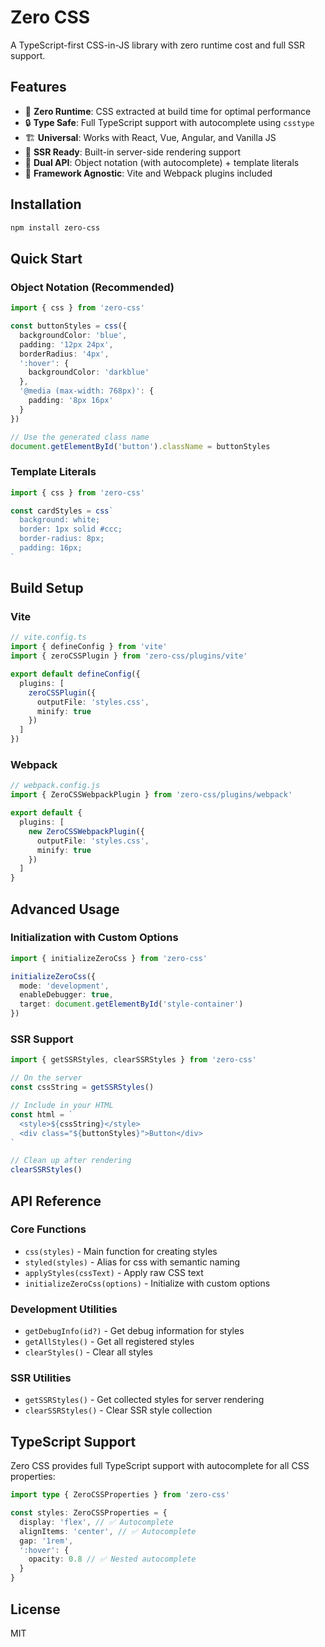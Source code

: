 # Zero CSS

A TypeScript-first CSS-in-JS library with zero runtime cost and full SSR support.

## Features

- 🎯 **Zero Runtime**: CSS extracted at build time for optimal performance
- 🔒 **Type Safe**: Full TypeScript support with autocomplete using `csstype`
- 🏗️ **Universal**: Works with React, Vue, Angular, and Vanilla JS
- 🚀 **SSR Ready**: Built-in server-side rendering support
- 🎨 **Dual API**: Object notation (with autocomplete) + template literals
- 🔧 **Framework Agnostic**: Vite and Webpack plugins included

## Installation

```bash
npm install zero-css
```

## Quick Start

### Object Notation (Recommended)

```typescript
import { css } from 'zero-css'

const buttonStyles = css({
  backgroundColor: 'blue',
  padding: '12px 24px',
  borderRadius: '4px',
  ':hover': {
    backgroundColor: 'darkblue'
  },
  '@media (max-width: 768px)': {
    padding: '8px 16px'
  }
})

// Use the generated class name
document.getElementById('button').className = buttonStyles
```

### Template Literals

```typescript
import { css } from 'zero-css'

const cardStyles = css`
  background: white;
  border: 1px solid #ccc;
  border-radius: 8px;
  padding: 16px;
`
```

## Build Setup

### Vite

```typescript
// vite.config.ts
import { defineConfig } from 'vite'
import { zeroCSSPlugin } from 'zero-css/plugins/vite'

export default defineConfig({
  plugins: [
    zeroCSSPlugin({
      outputFile: 'styles.css',
      minify: true
    })
  ]
})
```

### Webpack

```typescript
// webpack.config.js
import { ZeroCSSWebpackPlugin } from 'zero-css/plugins/webpack'

export default {
  plugins: [
    new ZeroCSSWebpackPlugin({
      outputFile: 'styles.css',
      minify: true
    })
  ]
}
```

## Advanced Usage

### Initialization with Custom Options

```typescript
import { initializeZeroCss } from 'zero-css'

initializeZeroCss({
  mode: 'development',
  enableDebugger: true,
  target: document.getElementById('style-container')
})
```

### SSR Support

```typescript
import { getSSRStyles, clearSSRStyles } from 'zero-css'

// On the server
const cssString = getSSRStyles()

// Include in your HTML
const html = `
  <style>${cssString}</style>
  <div class="${buttonStyles}">Button</div>
`

// Clean up after rendering
clearSSRStyles()
```

## API Reference

### Core Functions

- `css(styles)` - Main function for creating styles
- `styled(styles)` - Alias for css with semantic naming
- `applyStyles(cssText)` - Apply raw CSS text
- `initializeZeroCss(options)` - Initialize with custom options

### Development Utilities

- `getDebugInfo(id?)` - Get debug information for styles
- `getAllStyles()` - Get all registered styles
- `clearStyles()` - Clear all styles

### SSR Utilities

- `getSSRStyles()` - Get collected styles for server rendering
- `clearSSRStyles()` - Clear SSR style collection

## TypeScript Support

Zero CSS provides full TypeScript support with autocomplete for all CSS properties:

```typescript
import type { ZeroCSSProperties } from 'zero-css'

const styles: ZeroCSSProperties = {
  display: 'flex', // ✅ Autocomplete
  alignItems: 'center', // ✅ Autocomplete
  gap: '1rem',
  ':hover': {
    opacity: 0.8 // ✅ Nested autocomplete
  }
}
```

## License

MIT
